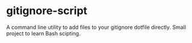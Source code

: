 # gitignore-script
A command line utility to add files to your gitignore dotfile directly.
Small project to learn Bash scipting.
